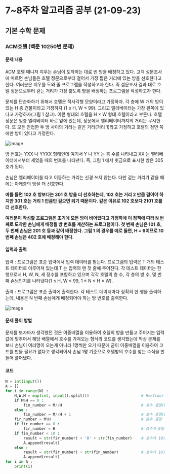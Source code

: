 # 7~8주차 알고리즘 공부 (21-09-23)
## 기본 수학 문제
### ACM호텔 (백준 10250번 문제)
#### 문제 내용
ACM 호텔 매니저 지우는 손님이 도착하는 대로 빈 방을 배정하고 있다. 고객 설문조사에 따르면 손님들은 호텔 정문으로부터 걸어서 가장 짧은 거리에 있는 방을 선호한다고 한다. 여러분은 지우를 도와 줄 프로그램을 작성하고자 한다. 즉 설문조사 결과 대로 호텔 정문으로부터 걷는 거리가 가장 짧도록 방을 배정하는 프로그램을 작성하고자 한다.

문제를 단순화하기 위해서 호텔은 직사각형 모양이라고 가정하자. 각 층에 W 개의 방이 있는 H 층 건물이라고 가정하자 (1 ≤ H, W ≤ 99). 그리고 엘리베이터는 가장 왼쪽에 있다고 가정하자(그림 1 참고). 이런 형태의 호텔을 H × W 형태 호텔이라고 부른다. 호텔 정문은 일층 엘리베이터 바로 앞에 있는데, 정문에서 엘리베이터까지의 거리는 무시한다. 또 모든 인접한 두 방 사이의 거리는 같은 거리(거리 1)라고 가정하고 호텔의 정면 쪽에만 방이 있다고 가정한다.

![image](https://user-images.githubusercontent.com/80632806/134468683-7a3073e2-2cd7-489e-8781-201beaf1054a.png)

방 번호는 YXX 나 YYXX 형태인데 여기서 Y 나 YY 는 층 수를 나타내고 XX 는 엘리베이터에서부터 세었을 때의 번호를 나타낸다. 즉, 그림 1 에서 빗금으로 표시한 방은 305 호가 된다.

손님은 엘리베이터를 타고 이동하는 거리는 신경 쓰지 않는다. 다만 걷는 거리가 같을 때에는 아래층의 방을 더 선호한다. 

**예를 들면 102 호 방보다는 301 호 방을 더 선호하는데, 102 호는 거리 2 만큼 걸어야 하지만 301 호는 거리 1 만큼만 걸으면 되기 때문이다. 같은 이유로 102 호보다 2101 호를 더 선호한다.**

**여러분이 작성할 프로그램은 초기에 모든 방이 비어있다고 가정하에 이 정책에 따라 N 번째로 도착한 손님에게 배정될 방 번호를 계산하는 프로그램이다. 첫 번째 손님은 101 호, 두 번째 손님은 201 호 등과 같이 배정한다. 그림 1 의 경우를 예로 들면, H = 6이므로 10 번째 손님은 402 호에 배정해야 한다.**

#### 입력과 출력

입력 : 프로그램은 표준 입력에서 입력 데이터를 받는다. 프로그램의 입력은 T 개의 테스트 데이터로 이루어져 있는데 T 는 입력의 맨 첫 줄에 주어진다. 각 테스트 데이터는 한 행으로서 H, W, N, 세 정수를 포함하고 있으며 각각 호텔의 층 수, 각 층의 방 수, 몇 번째 손님인지를 나타낸다(1 ≤ H, W ≤ 99, 1 ≤ N ≤ H × W). 

출력 : 프로그램은 표준 출력에 출력한다. 각 테스트 데이터마다 정확히 한 행을 출력하는데, 내용은 N 번째 손님에게 배정되어야 하는 방 번호를 출력한다.

![image](https://user-images.githubusercontent.com/80632806/134469081-b7464a5e-de7f-4ef3-af2c-395fefd89e1b.png)

#### 문제 풀이 방법

문제를 보자마자 생각했던 것은 이중배열을 이용하여 호텔의 방을 만들고 주어지는 입력 값에 맞추어서 해당 배열에서 호수를 가져오는 형식의 코드를 생각했는데 막상 문제를 보니 손님이 여러명이 오는게 아니라
1명씩만 오기 때문에 굳이 이중배열을 이용하여 코드를 만들 필요가 없다고 생각되어서 손님 1명 기준으로 호텔방의 호수를 찾는 수식을 만들어 풀어냈다. 

#### 코드

```python
N = int(input())
A = []
for i in range(N) :
    H,W,M = map(int, input().split())                       # H==floor W==room M==customer
    if M%H == 0 : 
        fin_number = M//H                                   # 호수 결정(M%H가 0일경우 room의 번호가 넘어가므로 조건으로 뺌)
    else :
        fin_number = M//H + 1                               # 호수 결정(0이 아닌 나머지)   
    fir_number = M%H                                        # 층수 결정
    if fir_number == 0 :  
        fir_number = H                                      # 층수가 0일경우 가장 위층
    if fin_number < 10 :
        result = str(fir_number) + '0' + str(fin_number)    # 호수가 10보다 작으면 0을 붙임
        A.append(result)
    else :
        result = str(fir_number) + str(fin_number)          # 호수가 10보다 크면 0을 안붙임
        A.append(result)
for i in A :
    print(i)
```
